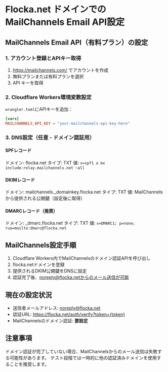 # Flocka.net ドメインでのMailChannels Email API設定

## MailChannels Email API（有料プラン）の設定

### 1. アカウント登録とAPIキー取得
1. https://mailchannels.com/ でアカウントを作成
2. 無料プランまたは有料プランを選択
3. API キーを取得

### 2. Cloudflare Workers環境変数設定
`wrangler.toml`にAPIキーを追加：
```toml
[vars]
MAILCHANNELS_API_KEY = "your-mailchannels-api-key-here"
```

### 3. DNS設定（任意 - ドメイン認証用）

#### SPFレコード
ドメイン: flocka.net
タイプ: TXT
値: `v=spf1 a mx include:relay.mailchannels.net ~all`

#### DKIMレコード
ドメイン: mailchannels._domainkey.flocka.net
タイプ: TXT
値: MailChannelsから提供される公開鍵（設定後に取得）

#### DMARCレコード（推奨）
ドメイン: _dmarc.flocka.net
タイプ: TXT
値: `v=DMARC1; p=none; rua=mailto:dmarc@flocka.net`

## MailChannels設定手順

1. Cloudflare Workers内でMailChannelsのドメイン認証APIを呼び出し
2. flocka.netドメインを登録
3. 提供されるDKIM公開鍵をDNSに設定
4. 認証完了後、noreply@flocka.netからのメール送信が可能

## 現在の設定状況

- 送信者メールアドレス: noreply@flocka.net
- 認証URL: https://flocka.net/auth/verify?token={token}
- MailChannelsのドメイン認証: **要設定**

## 注意事項

ドメイン認証が完了していない場合、MailChannelsからのメール送信は失敗する可能性があります。
テスト段階では一時的に他の認証済みドメインを使用することを推奨します。
